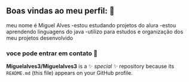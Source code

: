 ## Boas vindas ao meu perfil: 👋

meu nome é Miguel Alves
-estou estudando projetos do alura 
-estou aprendendo linguagens do java
-utilizo para estudos e organização dos meu projetos desenvolvido
### voce pode entrar em contato 📧


**Miguelalves3/Miguelalves3** is a ✨ _special_ ✨ repository because its `README.md` (this file) appears on your GitHub profile.

